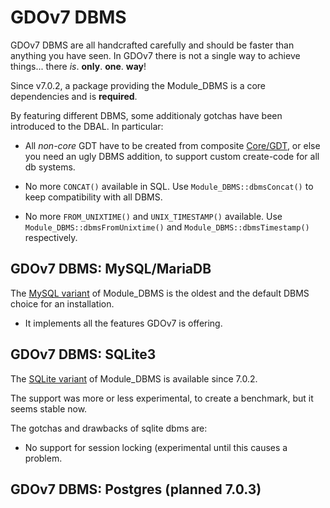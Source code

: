 # GDOv7 DBMS

GDOv7 DBMS are all handcrafted carefully
and should be faster than anything you have seen.
In GDOv7 there is not a single way to achieve things...
there *is*. **only**. **one**. **way**!

Since v7.0.2, a package providing the Module_DBMS
is a core dependencies and is **required**.

By featuring different DBMS, some additionaly gotchas
have been introduced to the DBAL.
In particular:

- All *non-core* GDT have to be created from composite [Core/GDT](../GDO/Core), or else you need an ugly DBMS addition, to support custom create-code for all db
  systems.

- No more `CONCAT()` available in SQL. Use `Module_DBMS::dbmsConcat()` to keep compatibility with all DBMS.

- No more `FROM_UNIXTIME()` and `UNIX_TIMESTAMP()` available. Use `Module_DBMS::dbmsFromUnixtime()` and `Module_DBMS::dbmsTimestamp()` respectively.

## GDOv7 DBMS: MySQL/MariaDB

The
[MySQL variant](https://github.com/gizmore/phpgdo-mysql)
of Module_DBMS is the oldest and the default DBMS choice for an installation.

- It implements all the features GDOv7 is offering.

## GDOv7 DBMS: SQLite3

The
[SQLite variant](https://github.com/gizmore/phpgdo-sqlite)
of Module_DBMS is available since 7.0.2.

The support was more or less experimental, to create a benchmark, but it seems stable now.

The gotchas and drawbacks of sqlite dbms are:

- No support for session locking (experimental until this causes a problem.

## GDOv7 DBMS: Postgres (planned 7.0.3)
